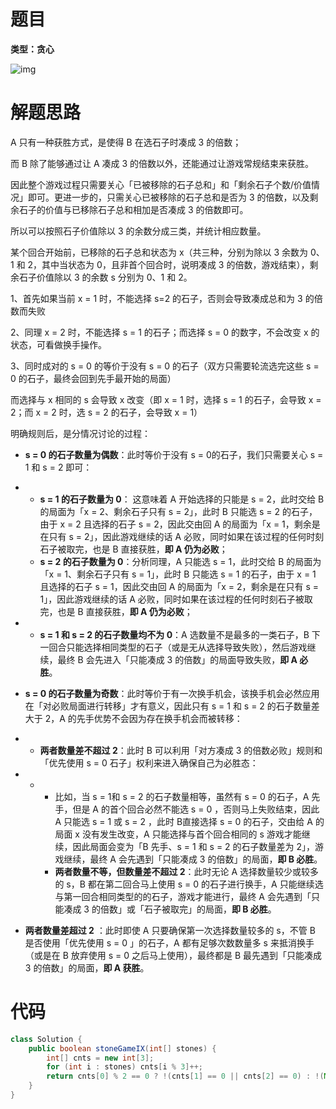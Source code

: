 # 题目

**类型：贪心**

![img](https://cdn.nlark.com/yuque/0/2022/png/2941598/1642690975326-9b6fa8ff-bb71-4833-8b6a-c2de351a27ba.png)





# 解题思路

A 只有一种获胜方式，是使得 B 在选石子时凑成 3 的倍数；

而 B 除了能够通过让 A 凑成 3 的倍数以外，还能通过让游戏常规结束来获胜。



因此整个游戏过程只需要关心「已被移除的石子总和」和「剩余石子个数/价值情况」即可。更进一步的，只需关心已被移除的石子总和是否为 3 的倍数，以及剩余石子的价值与已移除石子总和相加是否凑成 3 的倍数即可。



所以可以按照石子价值除以 3 的余数分成三类，并统计相应数量。

某个回合开始前，已移除的石子总和状态为 x（共三种，分别为除以 3 余数为 0、1 和 2，其中当状态为 0，且非首个回合时，说明凑成 3 的倍数，游戏结束），剩余石子价值除以 3 的余数 s 分别为 0、1 和 2。



1、首先如果当前 x = 1 时，不能选择 s=2 的石子，否则会导致凑成总和为 3 的倍数而失败

2、同理 x = 2 时，不能选择 s = 1 的石子；而选择 s = 0 的数字，不会改变 x 的状态，可看做换手操作。

3、同时成对的 s = 0 的等价于没有 s = 0 的石子（双方只需要轮流选完这些 s = 0 的石子，最终会回到先手最开始的局面）

而选择与 x 相同的 s 会导致 x 改变（即 x = 1 时，选择 s = 1 的石子，会导致 x = 2；而 x = 2 时，选 s = 2 的石子，会导致 x = 1）



明确规则后，是分情况讨论的过程：

- **s = 0 的石子数量为偶数**：此时等价于没有 s = 0的石子，我们只需要关心 s = 1 和 s = 2 即可：

- - **s = 1 的石子数量为 0**： 这意味着 A 开始选择的只能是 s = 2，此时交给 B 的局面为「x = 2、剩余石子只有 s = 2」，此时 B 只能选 s = 2 的石子，由于 x = 2 且选择的石子 s = 2，因此交由回 A 的局面为「x = 1，剩余是在只有 s = 2」，因此游戏继续的话 A 必败，同时如果在该过程的任何时刻石子被取完，也是 B 直接获胜，**即 A 仍为必败**；
  - **s = 2 的石子数量为 0**：分析同理，A 只能选 s = 1，此时交给 B 的局面为「x = 1、剩余石子只有 s = 1」，此时 B 只能选 s = 1 的石子，由于 x = 1 且选择的石子 s = 1，因此交由回 A 的局面为「x = 2，剩余是在只有 s = 1」，因此游戏继续的话 A 必败，同时如果在该过程的任何时刻石子被取完，也是 B 直接获胜，**即 A 仍为必败**；

- - **s = 1 和 s = 2 的石子数量均不为 0**：A 选数量不是最多的一类石子，B 下一回合只能选择相同类型的石子（或是无从选择导致失败），然后游戏继续，最终 B 会先进入「只能凑成 3 的倍数」的局面导致失败，**即 A 必胜**。

- **s = 0 的石子数量为奇数**：此时等价于有一次换手机会，该换手机会必然应用在「对必败局面进行转移」才有意义，因此只有 s = 1 和 s = 2 的石子数量差大于 2，A 的先手优势不会因为存在换手机会而被转移：

- - **两者数量差不超过 2**：此时 B 可以利用「对方凑成 3 的倍数必败」规则和「优先使用 s = 0 石子」权利来进入确保自己为必胜态：

- - - 比如，当 s = 1和 s = 2 的石子数量相等，虽然有 s = 0 的石子，A 先手，但是 A 的首个回合必然不能选 s = 0 ，否则马上失败结束，因此 A 只能选 s = 1  或 s = 2 ，此时 B直接选择 s = 0  的石子，交由给 A 的局面 x 没有发生改变，A 只能选择与首个回合相同的 s 游戏才能继续，因此局面会变为「B 先手、s = 1  和 s = 2  的石子数量差为 2」，游戏继续，最终 A 会先遇到「只能凑成 3 的倍数」的局面，**即 B 必胜**。
    - **两者数量不等，但数量差不超过 2**：此时无论 A 选择数量较少或较多的 s，B 都在第二回合马上使用 s = 0 的石子进行换手，A 只能继续选与第一回合相同类型的的石子，游戏才能进行，最终 A 会先遇到「只能凑成 3 的倍数」或「石子被取完」的局面，**即 B 必胜**。

- **两者数量差超过 2** ：此时即使 A 只要确保第一次选择数量较多的 s，不管 B 是否使用「优先使用 s = 0 」的石子，A 都有足够次数数量多 s 来抵消换手（或是在 B 放弃使用 s = 0  之后马上使用），最终都是 B 最先遇到「只能凑成 3 的倍数」的局面，**即 A 获胜**。





# 代码

```java
class Solution {
    public boolean stoneGameIX(int[] stones) {
        int[] cnts = new int[3];
        for (int i : stones) cnts[i % 3]++;
        return cnts[0] % 2 == 0 ? !(cnts[1] == 0 || cnts[2] == 0) : !(Math.abs(cnts[1] - cnts[2]) <= 2);
    }
}
```